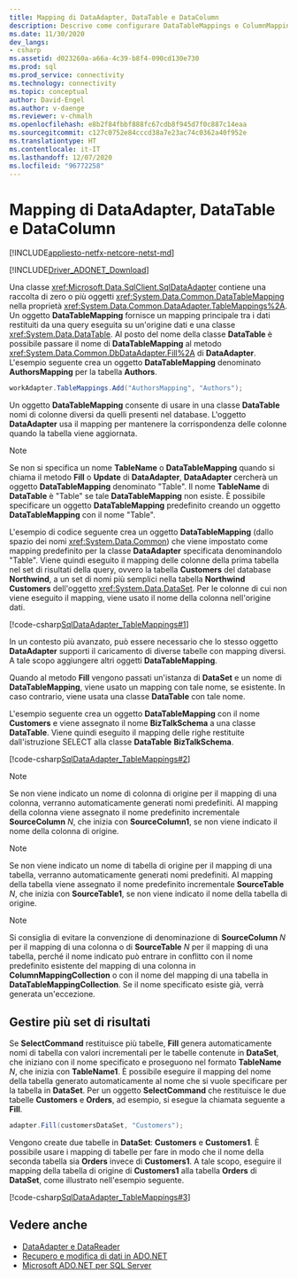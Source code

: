 ```yaml
---
title: Mapping di DataAdapter, DataTable e DataColumn
description: Descrive come configurare DataTableMappings e ColumnMappings per DataAdapter.
ms.date: 11/30/2020
dev_langs:
- csharp
ms.assetid: d023260a-a66a-4c39-b8f4-090cd130e730
ms.prod: sql
ms.prod_service: connectivity
ms.technology: connectivity
ms.topic: conceptual
author: David-Engel
ms.author: v-daenge
ms.reviewer: v-chmalh
ms.openlocfilehash: e8b2f84fbbf888fc67cdb8f945d7f0c887c14eaa
ms.sourcegitcommit: c127c0752e84cccd38a7e23ac74c0362a40f952e
ms.translationtype: HT
ms.contentlocale: it-IT
ms.lasthandoff: 12/07/2020
ms.locfileid: "96772258"
---
```

# <a name="dataadapter-datatable-and-datacolumn-mappings"></a>Mapping di DataAdapter, DataTable e DataColumn

[!INCLUDE[appliesto-netfx-netcore-netst-md](../../includes/appliesto-netfx-netcore-netst-md.md)]

[!INCLUDE[Driver_ADONET_Download](../../includes/driver_adonet_download.md)]

Una classe <xref:Microsoft.Data.SqlClient.SqlDataAdapter> contiene una raccolta di zero o più oggetti <xref:System.Data.Common.DataTableMapping> nella proprietà <xref:System.Data.Common.DataAdapter.TableMappings%2A>. Un oggetto **DataTableMapping** fornisce un mapping principale tra i dati restituiti da una query eseguita su un'origine dati e una classe <xref:System.Data.DataTable>. Al posto del nome della classe **DataTable** è possibile passare il nome di **DataTableMapping** al metodo <xref:System.Data.Common.DbDataAdapter.Fill%2A> di **DataAdapter**. L'esempio seguente crea un oggetto **DataTableMapping** denominato **AuthorsMapping** per la tabella **Authors**.

```csharp
workAdapter.TableMappings.Add("AuthorsMapping", "Authors");
```

Un oggetto **DataTableMapping** consente di usare in una classe **DataTable** nomi di colonne diversi da quelli presenti nel database. L'oggetto **DataAdapter** usa il mapping per mantenere la corrispondenza delle colonne quando la tabella viene aggiornata.

> [!NOTE]
> Se non si specifica un nome **TableName** o **DataTableMapping** quando si chiama il metodo **Fill** o **Update** di **DataAdapter**, **DataAdapter** cercherà un oggetto **DataTableMapping** denominato "Table". Il nome **TableName** di **DataTable** è "Table" se tale **DataTableMapping** non esiste. È possibile specificare un oggetto **DataTableMapping** predefinito creando un oggetto **DataTableMapping** con il nome "Table".

L'esempio di codice seguente crea un oggetto **DataTableMapping** (dallo spazio dei nomi <xref:System.Data.Common>) che viene impostato come mapping predefinito per la classe **DataAdapter** specificata denominandolo "Table". Viene quindi eseguito il mapping delle colonne della prima tabella nel set di risultati della query, ovvero la tabella **Customers** del database **Northwind**, a un set di nomi più semplici nella tabella **Northwind Customers** dell'oggetto <xref:System.Data.DataSet>. Per le colonne di cui non viene eseguito il mapping, viene usato il nome della colonna nell'origine dati.

[!code-csharp[SqlDataAdapter_TableMappings#1](~/../sqlclient/doc/samples/SqlDataAdapter_TableMappings.cs#1)]

In un contesto più avanzato, può essere necessario che lo stesso oggetto **DataAdapter** supporti il caricamento di diverse tabelle con mapping diversi. A tale scopo aggiungere altri oggetti **DataTableMapping**.

Quando al metodo **Fill** vengono passati un'istanza di **DataSet** e un nome di **DataTableMapping**, viene usato un mapping con tale nome, se esistente. In caso contrario, viene usata una classe **DataTable** con tale nome.

L'esempio seguente crea un oggetto **DataTableMapping** con il nome **Customers** e viene assegnato il nome **BizTalkSchema** a una classe **DataTable**. Viene quindi eseguito il mapping delle righe restituite dall'istruzione SELECT alla classe **DataTable** **BizTalkSchema**.

[!code-csharp[SqlDataAdapter_TableMappings#2](~/../sqlclient/doc/samples/SqlDataAdapter_TableMappings.cs#2)]

> [!NOTE]
> Se non viene indicato un nome di colonna di origine per il mapping di una colonna, verranno automaticamente generati nomi predefiniti. Al mapping della colonna viene assegnato il nome predefinito incrementale **SourceColumn** *N*, che inizia con **SourceColumn1**, se non viene indicato il nome della colonna di origine.

> [!NOTE]
> Se non viene indicato un nome di tabella di origine per il mapping di una tabella, verranno automaticamente generati nomi predefiniti. Al mapping della tabella viene assegnato il nome predefinito incrementale **SourceTable** *N*, che inizia con **SourceTable1**, se non viene indicato il nome della tabella di origine.

> [!NOTE]
> Si consiglia di evitare la convenzione di denominazione di **SourceColumn** *N* per il mapping di una colonna o di **SourceTable** *N* per il mapping di una tabella, perché il nome indicato può entrare in conflitto con il nome predefinito esistente del mapping di una colonna in **ColumnMappingCollection** o con il nome del mapping di una tabella in **DataTableMappingCollection**. Se il nome specificato esiste già, verrà generata un'eccezione.

## <a name="handle-multiple-result-sets"></a>Gestire più set di risultati

Se **SelectCommand** restituisce più tabelle, **Fill** genera automaticamente nomi di tabella con valori incrementali per le tabelle contenute in **DataSet**, che iniziano con il nome specificato e proseguono nel formato **TableName** *N*, che inizia con **TableName1**. È possibile eseguire il mapping del nome della tabella generato automaticamente al nome che si vuole specificare per la tabella in **DataSet**. Per un oggetto **SelectCommand** che restituisce le due tabelle **Customers** e **Orders**, ad esempio, si esegue la chiamata seguente a **Fill**.

```csharp
adapter.Fill(customersDataSet, "Customers");
```

Vengono create due tabelle in **DataSet**: **Customers** e **Customers1**. È possibile usare i mapping di tabelle per fare in modo che il nome della seconda tabella sia **Orders** invece di **Customers1**. A tale scopo, eseguire il mapping della tabella di origine di **Customers1** alla tabella **Orders** di **DataSet**, come illustrato nell'esempio seguente.

[!code-csharp[SqlDataAdapter_TableMappings#3](~/../sqlclient/doc/samples/SqlDataAdapter_TableMappings.cs#3)]

## <a name="see-also"></a>Vedere anche

- [DataAdapter e DataReader](dataadapters-datareaders.md)
- [Recupero e modifica di dati in ADO.NET](retrieving-modifying-data.md)
- [Microsoft ADO.NET per SQL Server](microsoft-ado-net-sql-server.md)
